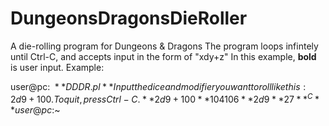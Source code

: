 # DungeonsDragonsDieRoller
A die-rolling program for Dungeons &amp; Dragons
The program loops infintely until Ctrl-C, and accepts input in the form of "xdy+z"
In this example, **bold** is user input. Example:

user@pc:$~ **DDDR.pl**
Input the dice and modifier you want to roll like this: 2d9+100. To quit, press Ctrl-C.
**2d9+100**
104
106
**2d9**
2
7
**^C**
user@pc:$~
